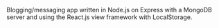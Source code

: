Blogging/messaging app written in Node.js on Express with a MongoDB server and using the React.js view framework with LocalStorage.

